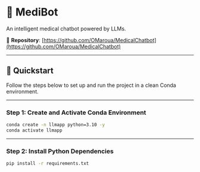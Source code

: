 # 🤖 MediBot

An intelligent medical chatbot powered by LLMs.

📁 **Repository**: [https://github.com/OMaroua/MedicalChatbot](https://github.com/OMaroua/MedicalChatbot)

---

## 🚀 Quickstart

Follow the steps below to set up and run the project in a clean Conda environment.

---

### Step 1: Create and Activate Conda Environment

```bash
conda create -n llmapp python=3.10 -y
conda activate llmapp
```

---

### Step 2: Install Python Dependencies

```bash
pip install -r requirements.txt
```
